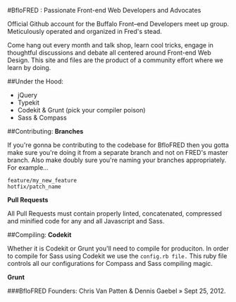 #BfloFRED : Passionate Front-end Web Developers and Advocates

Official Github account for the Buffalo Front&ndash;end Developers meet up group. Meticulously operated and organized in Fred's stead.

Come hang out every month and talk shop, learn cool tricks, engage in thoughtful discussions and debate all centered around Front-end Web Design. This site and files are the product of a community effort where we learn by doing.

##Under the Hood:

- jQuery
- Typekit
- Codekit & Grunt (pick your compiler poison)
- Sass & Compass

##Contributing:
**Branches**

If you're gonna be contributing to the codebase for BfloFRED then you gotta make sure you're doing it from a separate branch and not on FRED's master branch. Also make doubly sure you're naming your branches appropriately. For example&hellip;

    feature/my_new_feature
    hotfix/patch_name

**Pull Requests**

All Pull Requests must contain properly linted, concatenated, compressed and minified code for any and all Javascript and Sass.

##Compiling:
**Codekit**

Whether it is Codekit or Grunt you'll need to compile for produciton. In order to compile for Sass using Codekit we use the ``config.rb file.`` This ruby file controls all our configurations for Compass and Sass compiling magic.

**Grunt**

###BfloFRED Founders:
Chris Van Patten &amp; Dennis Gaebel &raquo; Sept 25, 2012.